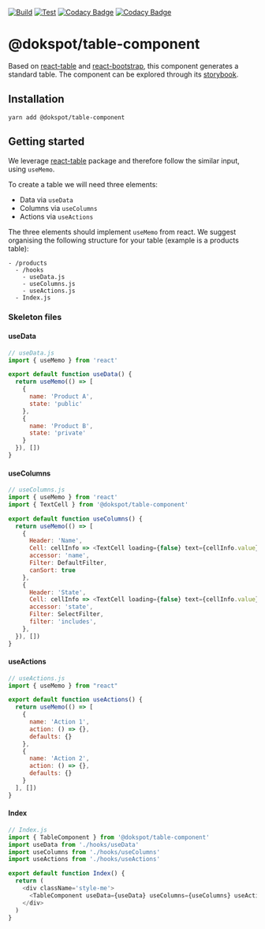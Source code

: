 [![Build](https://github.com/dokspot/table-component/actions/workflows/build.yml/badge.svg)](https://github.com/dokspot/table-component/actions/workflows/build.yml)
[![Test](https://github.com/dokspot/table-component/actions/workflows/test.yml/badge.svg)](https://github.com/dokspot/table-component/actions/workflows/test.yml)
[![Codacy Badge](https://app.codacy.com/project/badge/Grade/88d95a384ab74e77bbc8f1d1b33a09b5)](https://www.codacy.com/gh/dokspot/table-component/dashboard?utm_source=github.com&amp;utm_medium=referral&amp;utm_content=dokspot/table-component&amp;utm_campaign=Badge_Grade)
[![Codacy Badge](https://app.codacy.com/project/badge/Coverage/88d95a384ab74e77bbc8f1d1b33a09b5)](https://www.codacy.com/gh/dokspot/table-component/dashboard?utm_source=github.com&utm_medium=referral&utm_content=dokspot/table-component&utm_campaign=Badge_Coverage)

# @dokspot/table-component

Based on [react-table](https://react-table.tanstack.com/) and [react-bootstrap](https://react-bootstrap.netlify.app/), this component generates a standard table. The component can be explored through its [storybook](https://dokspot.github.io/table-component/?path=/story/tablecomponent--default).

## Installation

`yarn add @dokspot/table-component`

## Getting started

We leverage [react-table](https://react-table.tanstack.com/) package and therefore follow the similar input, using `useMemo`.

To create a table we will need three elements:

- Data via `useData`
- Columns via `useColumns`
- Actions via `useActions`

The three elements should implement `useMemo` from react. We suggest organising the following structure for your table (example is a products table):

```
- /products
  - /hooks
    - useData.js
    - useColumns.js
    - useActions.js
  - Index.js
```

### Skeleton files

#### useData
```javascript
// useData.js
import { useMemo } from 'react'

export default function useData() {
  return useMemo(() => [
    {
      name: 'Product A',
      state: 'public'
    },
    {
      name: 'Product B',
      state: 'private'
    }
  }), [])
}
```

#### useColumns
```javascript
// useColumns.js
import { useMemo } from 'react'
import { TextCell } from '@dokspot/table-component'

export default function useColumns() {
  return useMemo(() => [
    {
      Header: 'Name',
      Cell: cellInfo => <TextCell loading={false} text={cellInfo.value} />,
      accessor: 'name',
      Filter: DefaultFilter,
      canSort: true
    },
    {
      Header: 'State',
      Cell: cellInfo => <TextCell loading={false} text={cellInfo.value} />,
      accessor: 'state',
      Filter: SelectFilter,
      filter: 'includes',
    },
  }), [])
}
```

#### useActions

```javascript
// useActions.js
import { useMemo } from "react"

export default function useActions() {
  return useMemo(() => [
    {
      name: 'Action 1',
      action: () => {},
      defaults: {}
    },
    {
      name: 'Action 2',
      action: () => {},
      defaults: {}
    }
  ], [])
}
```

#### Index

```javascript
// Index.js
import { TableComponent } from '@dokspot/table-component'
import useData from './hooks/useData'
import useColumns from './hooks/useColumns'
import useActions from './hooks/useActions'

export default function Index() {
  return (
    <div className='style-me'>
      <TableComponent useData={useData} useColumns={useColumns} useActions={useActions} />
    </div>
  )
}
```
